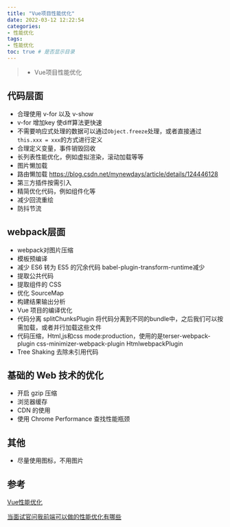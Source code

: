 ```yaml
---
title: "Vue项目性能优化"
date: 2022-03-12 12:22:54
categories:
- 性能优化
tags:
- 性能优化
toc: true # 是否显示目录
---
```


> * Vue项目性能优化 

<!-- more -->

## 代码层面
* 合理使用 v-for 以及 v-show
* v-for 增加key 使diff算法更快速
* 不需要响应式处理的数据可以通过`Object.freeze`处理，或者直接通过`this.xxx = xxx`的方式进行定义
* 合理定义变量，事件销毁回收
* 长列表性能优化，例如虚拟渲染，滚动加载等等
* 图片懒加载
* 路由懒加载 https://blog.csdn.net/mynewdays/article/details/124446128
* 第三方插件按需引入
* 精简优化代码，例如组件化等
* 减少回流重绘
* 防抖节流


## webpack层面
* webpack对图片压缩
* 模板预编译
* 减少 ES6 转为 ES5 的冗余代码  babel-plugin-transform-runtime减少
* 提取公共代码
* 提取组件的 CSS
* 优化 SourceMap
* 构建结果输出分析
* Vue 项目的编译优化
* 代码分离 splitChunksPlugin 将代码分离到不同的bundle中，之后我们可以按需加载，或者并行加载这些文件
* 代码压缩，Html,js和css mode:production，使用的是terser-webpack-plugin css-minimizer-webpack-plugin HtmlwebpackPlugin
* Tree Shaking 去除未引用代码

## 基础的 Web 技术的优化
* 开启 gzip 压缩
* 浏览器缓存
* CDN 的使用
* 使用 Chrome Performance 查找性能瓶颈

## 其他
* 尽量使用图标，不用图片

## 参考
[Vue性能优化](https://juejin.cn/post/6844903918753808398#heading-18)

[当面试官问我前端可以做的性能优化有哪些](https://juejin.cn/post/7194400984490049573)